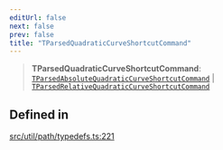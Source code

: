 ```yaml
---
editUrl: false
next: false
prev: false
title: "TParsedQuadraticCurveShortcutCommand"
---
```


> **TParsedQuadraticCurveShortcutCommand**: [`TParsedAbsoluteQuadraticCurveShortcutCommand`](/api/namespaces/util/type-aliases/tparsedabsolutequadraticcurveshortcutcommand/) \| [`TParsedRelativeQuadraticCurveShortcutCommand`](/api/namespaces/util/type-aliases/tparsedrelativequadraticcurveshortcutcommand/)

## Defined in

[src/util/path/typedefs.ts:221](https://github.com/fabricjs/fabric.js/blob/5c1240d8b4662e45868dd33f385f941de21c8e9c/src/util/path/typedefs.ts#L221)

